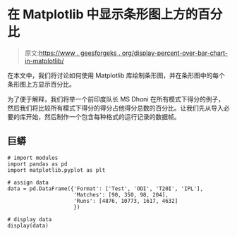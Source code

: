 # 在 Matplotlib 中显示条形图上方的百分比

> 原文:[https://www . geesforgeks . org/display-percent-over-bar-chart-in-matplotlib/](https://www.geeksforgeeks.org/display-percentage-above-bar-chart-in-matplotlib/)

在本文中，我们将讨论如何使用 Matplotlib 库绘制条形图，并在条形图中的每个条形图上方显示百分比。

为了便于解释，我们将举一个前印度队长 MS Dhoni 在所有模式下得分的例子，然后我们将比较所有模式下得分的得分占他得分总数的百分比。让我们先从导入必要的库开始，然后制作一个包含每种格式的运行记录的数据帧。

## 巨蟒

```
# import modules
import pandas as pd
import matplotlib.pyplot as plt

# assign data
data = pd.DataFrame({'Format': ['Test', 'ODI', 'T20I', 'IPL'],
                     'Matches': [90, 350, 98, 204],
                     'Runs': [4876, 10773, 1617, 4632]
                     })

# display data
display(data)
```